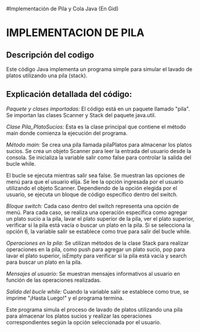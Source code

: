 #Implementación de Pila y Cola Java
(En Gid)
<h1>IMPLEMENTACION DE PILA</h1>
<h2>Descripción del codigo</h2>

<p>Este código Java implementa un programa simple para simular el lavado de platos utilizando una pila (stack).</p>
<h2>Explicación detallada del código:</h2>

<p><em><string>Paquete y clases importadas: </string></em>El código está en un paquete llamado "pila".
Se importan las clases Scanner y Stack del paquete java.util.</p>

<p><em><string>Clase Pila_PlatoSucios:</string></em>
Esta es la clase principal que contiene el método main donde comienza la ejecución del programa.</p>

<p><em><string>Método main:</string></em>
Se crea una pila llamada pilaPlatos para almacenar los platos sucios.
Se crea un objeto Scanner para leer la entrada del usuario desde la consola.
Se inicializa la variable salir como false para controlar la salida del bucle while.</p>

El bucle se ejecuta mientras salir sea false.
Se muestran las opciones de menú para que el usuario elija.
Se lee la opción ingresada por el usuario utilizando el objeto Scanner.
Dependiendo de la opción elegida por el usuario, se ejecuta un bloque de código específico dentro del switch.</p>

<p><em><string>Bloque switch:</string></em> Cada caso dentro del switch representa una opción de menú.
Para cada caso, se realiza una operación específica como agregar un plato sucio a la pila, lavar el plato superior de la pila, ver el plato superior, verificar si la pila está vacía o buscar un plato en la pila.
Si se selecciona la opción 6, la variable salir se establece como true para salir del bucle while.</p>

<p><em><string>Operaciones en la pila:</string></em> Se utilizan métodos de la clase Stack para realizar operaciones en la pila, como push para agregar un plato sucio, pop para lavar el plato superior, isEmpty para verificar si la pila está vacía y search para buscar un plato en la pila. </p>

<p><em><string>Mensajes al usuario:</string></em> Se muestran mensajes informativos al usuario en función de las operaciones realizadas.</p>

<p><em><string>Salida del bucle while:</string></em> Cuando la variable salir se establece como true, se imprime "¡Hasta Luego!" y el programa termina.
<p>Este programa simula el proceso de lavado de platos utilizando una pila para almacenar los platos sucios y realizar las operaciones correspondientes según la opción seleccionada por el usuario.</p>




